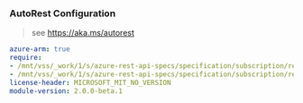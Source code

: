 ### AutoRest Configuration

> see https://aka.ms/autorest

``` yaml
azure-arm: true
require:
- /mnt/vss/_work/1/s/azure-rest-api-specs/specification/subscription/resource-manager/readme.md
- /mnt/vss/_work/1/s/azure-rest-api-specs/specification/subscription/resource-manager/readme.go.md
license-header: MICROSOFT_MIT_NO_VERSION
module-version: 2.0.0-beta.1

```